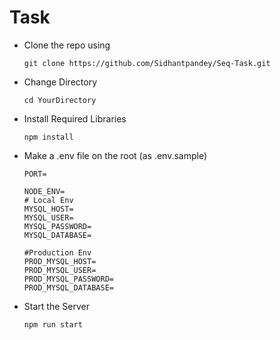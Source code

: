 # Task

- Clone the repo using
   ```
   git clone https://github.com/Sidhantpandey/Seq-Task.git
   ```
- Change Directory
  ```
  cd YourDirectory
  ```
- Install Required Libraries
  ```
  npm install
  ```
- Make a .env file on the root (as .env.sample)
  ```
  PORT=

  NODE_ENV= 
  # Local Env
  MYSQL_HOST=
  MYSQL_USER=
  MYSQL_PASSWORD=
  MYSQL_DATABASE=

  #Production Env
  PROD_MYSQL_HOST=
  PROD_MYSQL_USER=
  PROD_MYSQL_PASSWORD=
  PROD_MYSQL_DATABASE=
  
  ```
- Start the Server
  ```
  npm run start
  ```
